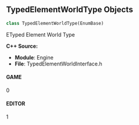 ## TypedElementWorldType Objects

```python
class TypedElementWorldType(EnumBase)
```

ETyped Element World Type

**C++ Source:**

- **Module**: Engine
- **File**: TypedElementWorldInterface.h

<a id="unreal.TypedElementWorldType.GAME"></a>

#### GAME

0

<a id="unreal.TypedElementWorldType.EDITOR"></a>

#### EDITOR

1

<a id="unreal.FontCacheType"></a>